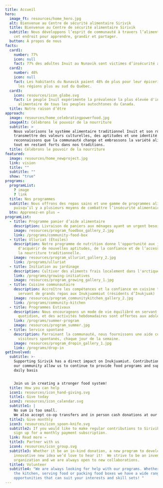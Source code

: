 ```yaml
---
title: Accueil
hero:
  image_ft: resources/home_hero.jpg
  alt: Bienvenue au Centre de sécurité alimentaire Sirivik
  title: Bienvenue au Centre de sécurité alimentaire Sirivik
  subtitle: Nous développons l’esprit de communauté à travers l’alimentation, dans
    cet endroit pour apprendre, grandir et partager.
  button: À propos de nous
facts:
  card1:
    number: 77%
    icon: null
    fact: 77% des adultes Inuit au Nunavik sont victimes d’insécurité alimentaire.
  card2:
    number: 48%
    icon: null
    fact: Les habitants du Nunavik paient 48% de plus pour leur épicerie que dans
      les régions plus au sud du Québec.
  card3:
    icon: resources/icon_globe.svg
    fact: Le peuple Inuit expérimente la prévalence la plus élevée d'insécurité
      alimentaire de tous les peuples autochtones du Canada.
  title: Notre raison d’être
approach:
  image: resources/home_celebratingpowerfood.jpg
  imageAlt: Célébrons le pouvoir de la nourriture
  subtitle: >
    Nous valorisons le système alimentaire traditionnel Inuit et son rôle de
    transmettre des valeurs culturelles, des aptitudes et une identité. Nous
    reconnaissons que la communauté change et embrassons la variété alimentaire
    tout en restant forts dans nos traditions.
  title: Célébrons le pouvoir de la nourriture
featured:
  image: resources/home_newproject.jpg
  link: vision
  title: ""
  subtitle: ""
  show: "true"
programs:
  programList:
    ? image
    ? link
  title: Nos programmes
  subtitle: Nous offrons des repas sains et une gamme de programmes alimentaires
    puisqu’il y a plusieurs moyens de combattre l’insécurité alimentaire.
  btn: Apprenez-en plus →
programList:
  - title: Programme panier d’aide alimentaire
    description: Livraison de paniers aux ménages ayant un urgent besoin d’assistance
    image: resources/program_foodbox_gallery_2.jpg
    link: /programs/community-food-box
  - title: Ulluriat (Étoiles)
    description: Notre programme de nutrition donne l'opportunité aux jeunes
      d'acquérir de nouvelles aptitudes, de la confiance et de l’accessibilité à
      la nourriture traditionnelle.
    image: resources/program_ulluriat_gallery_2.jpg
    link: /programs/ulluriat
  - title: Initiation au jardinage
    description: Cultiver des aliments frais localement dans l'arctique
    link: /programs/growing-initiatives
    image: resources/program_growing_gallery_1.jpg
  - title: Cuisine communautaire
    description: Accroître les compétences et la confiance en cuisine tout en
      servant de grands repas aux Inukjuammiut (résidents d’Inukjuak)
    image: resources/program_communitykitchen_gallery_2.jpg
    link: /programs/community-kitchen
  - title: Programmes Estivaux
    description: Nous encourageons un mode de vie équilibré en servant un déjeuner
      quotidien, et des activités hebdomadaires sont offertes aux adolescents.
    link: /programs/summer-program
    image: resources/program_summer.jpg
  - title: Service spontané
    description: Parrainant la communauté, nous fournissons une aide constante aux
      visiteurs spontanés, chaque jour de la semaine.
    image: resources/program_dropin_gallery_1.jpg
    link: /programs/drop-in
getInvolved:
  subtitle: >-
    Supporting Sirivik has a direct impact on Inukjuamiut. Contributions from
    our community allow us to continue to provide food programs and support on a
    daily basis


    Join us in creating a stronger food system!
  title: How you can help
  icon1: resources/icon_hand-giving.svg
  title1: Give today
  icon2: resources/icon_calendar.svg
  subtitle1: |
    No sum is too small.
    We also accept co-op transfers and in person cash donations at our location.
  title2: Give monthly
  icon3: resources/icon_spoon-knife.svg
  subtitle2: If you would like to make regular contributions to Sirivik you can
    sign up for a monthly payment subscription.
  link: Read more →
  title3: Partner with us
  icon4: resources/icon_group.svg
  subtitle3: Whether it be an in-kind donation, a new program to develop or an
    innovative new idea we’d love to hear it!  We strive to be an inventive
    organization and we are always open to new collaborations.
  title4: Volunteer
  subtitle4: "We are always looking for help with our programs. Whether it’s in
    the kitchen, serving food or packing food boxes we have a wide range of
    opportunities that can suit your interests and skill sets! "
---
```

